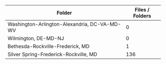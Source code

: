 | Folder                                       |   Files / Folders |
|----------------------------------------------|-------------------|
| Washington-Arlington-Alexandria, DC-VA-MD-WV |                 0 |
| Wilmington, DE-MD-NJ                         |                 0 |
| Bethesda-Rockville-Frederick, MD             |                 1 |
| Silver Spring-Frederick-Rockville, MD        |               136 |